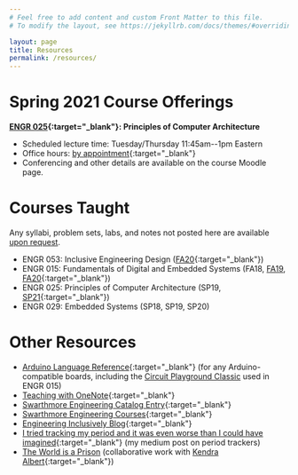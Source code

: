 ```yaml
---
# Feel free to add content and custom Front Matter to this file.
# To modify the layout, see https://jekyllrb.com/docs/themes/#overriding-theme-defaults

layout: page
title: Resources
permalink: /resources/
---
```


<!--Requesting a recommendation? Read these instructions and fill out the associated form.-->


# Spring 2021 Course Offerings

**[ENGR 025](https://www.notion.so/ENGR-025-CPSC-052-SP21-692e301ccc614a0a8e6fd1e41c328e04 "ENGR 025"){:target="_blank"}: Principles of Computer Architecture**
- Scheduled lecture time: Tuesday/Thursday 11:45am--1pm Eastern
- Office hours: [by appointment](https://calendly.com/maggiedelano/meet "Calendly"){:target="_blank"}
- Conferencing and other details are available on the course Moodle page.

# Courses Taught

Any syllabi, problem sets, labs, and notes not posted here are available [upon request](mailto:mdelano1@swarthmore.edu).

- ENGR 053: Inclusive Engineering Design ([FA20](https://www.notion.so/ENGR-053-FA20-aab6498961fe4d3d85c9d9f31e0cdbef "ENGR 053"){:target="_blank"})
- ENGR 015: Fundamentals of Digital and Embedded Systems (FA18, [FA19](https://onedrive.live.com/View.aspx?resid=47217E65623C94A4!696&wd=target(L1%20-%20Intro%20to%20Digital%20and%20Embedded%20Systems.one%7Cba453a63-4f1e-7743-bf8e-4a5ee0f920c6/Welcome%20to%20E15%20Lecture!%7C73693423-29d8-4e4d-a453-01b444eca588/%29&authkey=!AE19_DxyrJdg534){:target="_blank"}), [FA20](https://www.notion.so/ENGR-015-FA20-a392ebe3632e4205898bb0eac788629e "ENGR 015"){:target="_blank"})
- ENGR 025: Principles of Computer Architecture (SP19, [SP21](https://www.notion.so/ENGR-025-CPSC-052-SP21-692e301ccc614a0a8e6fd1e41c328e04 "ENGR 025"){:target="_blank"})
- ENGR 029: Embedded Systems (SP18, SP19, SP20)

# Other Resources

- [Arduino Language Reference](https://www.arduino.cc/reference/en/){:target="_blank"} (for any Arduino-compatible boards, including the [Circuit Playground Classic](https://www.adafruit.com/product/3000 "Circuit Playground Classic") used in ENGR 015)
- [Teaching with OneNote](https://blogs.swarthmore.edu/its/2020/06/23/using-onenote-for-teaching/){:target="_blank"}
- [Swarthmore Engineering Catalog Entry](https://catalog.swarthmore.edu/preview_program.php?catoid=7&poid=262){:target="_blank"}
- [Swarthmore Engineering Courses](https://www.swarthmore.edu/engineering/courses){:target="_blank"}
- [Engineering Inclusively Blog](https://engineeringinclusively.com/ "Engineering Inclusively Blog"){:target="_blank"}
- [I tried tracking my period and it was even worse than I could have imagined](https://medium.com/@maggied/i-tried-tracking-my-period-and-it-was-even-worse-than-i-could-have-imagined-bb46f869f45 "I tried tracking my period and it was even worse than I could have imagined"){:target="_blank"} (my medium post on period trackers)
- [The World is a Prison](https://logicmag.io/justice/the-world-is-a-prison/ "The World is a Prison") (collaborative work with [Kendra Albert](https://www.kendraalbert.com "Kendra Albert"){:target="_blank"})
